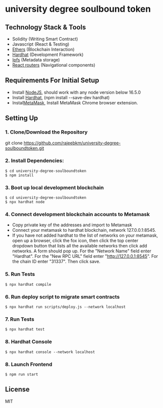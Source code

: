 # university degree soulbound token

## Technology Stack & Tools

- Solidity (Writing Smart Contract)
- Javascript (React & Testing)
- [Ethers](https://docs.ethers.io/v5/) (Blockchain Interaction)
- [Hardhat](https://hardhat.org/) (Development Framework)
- [Ipfs](https://ipfs.io/) (Metadata storage)
- [React routers](https://v5.reactrouter.com/) (Navigational components)

## Requirements For Initial Setup
- Install [NodeJS](https://nodejs.org/en/), should work with any node version below 16.5.0
- Install [Hardhat](https://hardhat.org/), (npm install --save-dev hardhat)
- Instal[MetaMask](https://metamask.io/), Install MetaMask Chrome browser extension.

## Setting Up
### 1. Clone/Download the Repository

git clone https://github.com/rajeebkm/university-degree-soulboundtoken.git

### 2. Install Dependencies:
```
$ cd university-degree-soulboundtoken
$ npm install
```
### 3. Boot up local development blockchain
```
$ cd university-degree-soulboundtoken
$ npx hardhat node
```

### 4. Connect development blockchain accounts to Metamask
- Copy private key of the addresses and import to Metamask
- Connect your metamask to hardhat blockchain, network 127.0.0.1:8545.
- If you have not added hardhat to the list of networks on your metamask, open up a browser, click the fox icon, then click the top center dropdown button that lists all the available networks then click add networks. A form should pop up. For the "Network Name" field enter "Hardhat". For the "New RPC URL" field enter "http://127.0.0.1:8545". For the chain ID enter "31337". Then click save.  

### 5. Run Tests
`$ npx hardhat compile`

### 6. Run deploy script to migrate smart contracts
`$ npx hardhat run scripts/deploy.js --network localhost`

### 7. Run Tests
`$ npx hardhat test`

### 8. Hardhat Console
`$ npx hardhat console --network localhost`

### 8. Launch Frontend
`$ npm run start`

License
----
MIT
